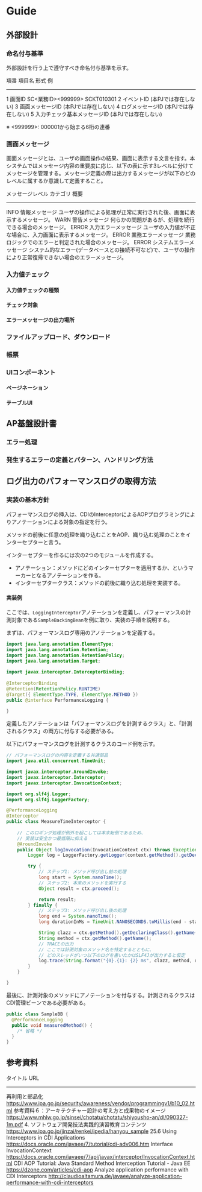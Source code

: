# Guide

## 外部設計

### 命名付与基準

外部設計を行う上で遵守すべき命名付与基準を示す。

項番 項目名                       形式                 例
---- ---------------------------- -------------------- ----------
1    画面ID                       SC<業務ID><999999>   SCKT010301
2    イベントID                   (本PJでは存在しない)
3    画面メッセージID             (本PJでは存在しない)
4    ログメッセージID             (本PJでは存在しない)
5    入力チェック基本メッセージID (本PJでは存在しない)

※ <999999>: 000001から始まる6桁の連番

### 画面メッセージ

画面メッセージとは、ユーザの画面操作の結果、画面に表示する文言を指す。本システムではメッセージ内容の重要度に応じ、以下の表に示す3レベルに分けてメッセージを管理する。メッセージ定義の際は出力するメッセージが以下のどのレベルに属するか意識して定義すること。

メッセージレベル カテゴリ                 概要
---------------- ------------------------ --------------------------------------------------------------------------------------------------------------
INFO             情報メッセージ           ユーザの操作による処理が正常に実行された後、画面に表示するメッセージ。
WARN             警告メッセージ           何らかの問題があるが、処理を続行できる場合のメッセージ。
ERROR            入力エラーメッセージ     ユーザの入力値が不正な場合に、入力画面に表示するメッセージ。
ERROR            業務エラーメッセージ     業務ロジックでのエラーと判定された場合のメッセージ。
ERROR            システムエラーメッセージ システム的なエラー(データベースとの接続不可など)で、ユーザの操作により正常復帰できない場合のエラーメッセージ。

### 入力値チェック

#### 入力値チェックの種類

#### チェック対象

#### エラーメッセージの出力場所

### ファイルアップロード、ダウンロード

### 帳票

### UIコンポーネント

#### ページネーション

#### テーブルUI

## AP基盤設計書

### エラー処理

### 発生するエラーの定義とパターン、ハンドリング方法

## ログ出力のパフォーマンスログの取得方法

### 実装の基本方針

パフォーマンスログの挿入は、CDIのInterceptorによるAOPプログラミングによりアノテーションによる対象の指定を行う。

メソッドの前後に任意の処理を織り込むことをAOP、織り込む処理のことをインターセプターと言う。

インターセプターを作るには次の2つのモジュールを作成する。

- アノテーション：メソッドにどのインターセプターを適用するか、というマーカーとなるアノテーションを作る。
- インターセプタークラス：メソッドの前後に織り込む処理を実装する。

#### 実装例

ここでは、`LoggingInterceptor`アノテーションを定義し、パフォーマンスの計測対象である`SampleBackingBean`を例に取り、実装の手順を説明する。

まずは、パフォーマンスログ専用のアノテーションを定義する。

```java
import java.lang.annotation.ElementType;
import java.lang.annotation.Retention;
import java.lang.annotation.RetentionPolicy;
import java.lang.annotation.Target;
 
import javax.interceptor.InterceptorBinding;
 
@InterceptorBinding
@Retention(RetentionPolicy.RUNTIME)
@Target({ ElementType.TYPE, ElementType.METHOD })
public @interface PerformanceLogging {
    
}
```

定義したアノテーションは「パフォーマンスログを計測するクラス」と、「計測されるクラス」の両方に付与する必要がある。

以下にパフォーマンスログを計測するクラスのコード例を示す。

```java
// パフォーマンスログの内容を定義する共通部品
import java.util.concurrent.TimeUnit;

import javax.interceptor.AroundInvoke;
import javax.interceptor.Interceptor;
import javax.interceptor.InvocationContext;

import org.slf4j.Logger;
import org.slf4j.LoggerFactory;

@PerformanceLogging
@Interceptor
public class MeasureTimeInterceptor {
	
    // このロギング処理が例外を起こしては本末転倒であるため、
    // 実装は安全かつ最低限に抑える
    @AroundInvoke
    public Object logInvocation(InvocationContext ctx) throws Exception {
        Logger log = LoggerFactory.getLogger(context.getMethod().getDeclaringClass());

        try {
            // ステップ1: メソッド呼び出し前の処理
            long start = System.nanoTime();
            // ステップ2: 本来のメソッドを実行する
            Object result = ctx.proceed();

            return result;
        } finally {
            // ステップ3: メソッド呼び出し後の処理
            long end = System.nanoTime();
            long durationInMs = TimeUnit.NANOSECONDS.toMillis(end - start);

            String clazz = ctx.getMethod().getDeclaringClass().getName();
            String method = ctx.getMethod().getName();
            // TRACEの出力
            // ここでは計測対象のメソッド名を特定するとともに、
            // どのスレッドがいつ以下のログを書いたかはSLF4Jが出力すると仮定
            log.trace(String.format("{0}.{1}: {2} ms", clazz, method, durationInMs)); 
        }
    }

}
```

最後に、計測対象のメソッドにアノテーションを付与する。計測されるクラスはCDI管理ビーンである必要がある。

```java
public class SampleBB {
  @PerformanceLogging
  public void measuredMethod() {
    /* 省略 */
  }
}
```

## 参考資料

タイトル                                                               URL
---------------------------------------------------------------------- --------------------------------------------------------
再利用と部品化                                                         https://www.ipa.go.jp/security/awareness/vendor/programmingv1/b10_02.html
参考資料６：アーキテクチャー設計の考え方と成果物のイメージ             https://www.mhlw.go.jp/sinsei/chotatu/chotatu/shiyousho-an/dl/090327-1m.pdf
4. ソフトウェア開発技法実践的演習教育コンテンツ                        https://www.ipa.go.jp/jinzai/renkei/ipedia/hanyou_sample
25.6 Using Interceptors in CDI Applications                            https://docs.oracle.com/javaee/7/tutorial/cdi-adv006.htm
Interface InvocationContext                                            https://docs.oracle.com/javaee/7/api/javax/interceptor/InvocationContext.html
CDI AOP Tutorial: Java Standard Method Interception Tutorial - Java EE https://dzone.com/articles/cdi-aop
Analyze application performance with CDI Interceptors                  http://claudioaltamura.de/javaee/analyze-application-performance-with-cdi-interceptors
